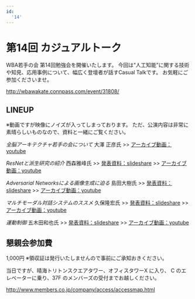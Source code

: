 ```yaml
---
id:
  '14'
---
```


# 第14回 カジュアルトーク

WBA若手の会 第14回勉強会を開催いたします。
今回は“人工知能”に関する技術や知見、応用事例について、幅広く登壇者が話すCasual Talkです。
お気軽にご参加くださいませ。

http://wbawakate.connpass.com/event/31808/

## LINEUP

※動画ですが映像にノイズが入ってしまっております。
ただ、公演内容は非常に素晴らしいものなので、資料と一緒にご覧ください。

_全脳アーキテクチャ若手の会について_
大澤 正彦氏
&gt;&gt; [アーカイブ動画：youtube](https://www.youtube.com/watch?v=Z6iKBaTeArs)

_ResNetと派生研究の紹介_
西森雅峰氏
&gt;&gt; [発表資料：slideshare](http://www.slideshare.net/masatakanishimori/res-net)
&gt;&gt; [アーカイブ動画：youtube](https://www.youtube.com/watch?v=8M-Wy8WKwe8)

_Adversarial Networksによる画像生成に迫る_
島田大樹氏
&gt;&gt; [発表資料：slideshare](http://www.slideshare.net/sheemap?utm_campaign=profiletracking&utm_medium=sssite&utm_source=ssslideview)
&gt;&gt; [アーカイブ動画：youtube](https://www.youtube.com/watch?v=0GXazEIIafw)

_マルチモーダル対話システムのススメ_
久保隆宏氏
&gt;&gt; [発表資料：slideshare](http://www.slideshare.net/takahirokubo7792/ss-62714701)
&gt;&gt; [アーカイブ動画：youtube](https://www.youtube.com/watch?v=bsqqqJ0VKIM)

_運動制御_
五木田和也氏
&gt;&gt; [発表資料：slideshare](http://www.slideshare.net/kazoo04/ss-62737960)
&gt;&gt; [アーカイブ動画：youtube](https://www.youtube.com/watch?v=_tsoJ2gbLsc)


## 懇親会参加費

1,000円
※領収証は発行いたしませんので事前にご承知おきください。

当日ですが、晴海トリトンスクエアタワー、オフィスタワーX に入り、 C のエレベーターに乗り、37F のメンバーズの受付までお越しください。

http://www.members.co.jp/company/access/accessmap.html
